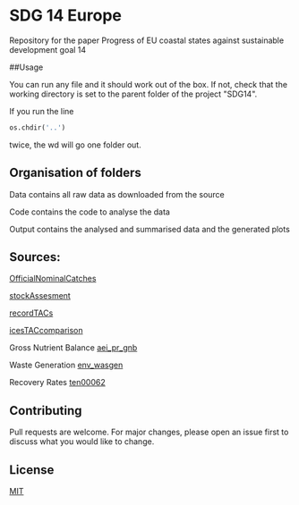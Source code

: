 # SDG 14 Europe

Repository for the paper Progress of EU coastal states against sustainable development goal 14

##Usage

You can run any file and it should work out of the box. If not, check that the working directory is set to the parent folder of the project "SDG14". 

If you run the line 
```python
os.chdir('..')
```
twice, the wd will go one folder out.

## Organisation of folders

Data contains all raw data as downloaded from the source

Code contains the code to analyse the data

Output contains the analysed and summarised data and the generated plots

## Sources:

[OfficialNominalCatches](https://www.ices.dk/data/dataset-collections/Pages/Fish-catch-and-stock-assessment.aspx)

[stockAssesment](https://standardgraphs.ices.dk/stockList.aspx)

[recordTACs](https://griffincarpenter.org/reports/european-fishing-quotas-2001-2021/)

[icesTACcomparison](https://neweconomics.org/campaigns/landing-the-blame)

Gross Nutrient Balance [aei_pr_gnb](https://ec.europa.eu/eurostat/databrowser/view/AEI_PR_GNB__custom_153613/)

Waste Generation [env_wasgen](https://ec.europa.eu/eurostat/databrowser/view/ENV_WASGEN/)

Recovery Rates [ten00062](https://ec.europa.eu/eurostat/databrowser/view/ten00062/default/table?lang=en)

## Contributing

Pull requests are welcome. For major changes, please open an issue first
to discuss what you would like to change.

## License

[MIT](https://choosealicense.com/licenses/mit/)